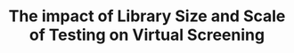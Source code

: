 ---
title: "The impact of Library Size and Scale of Testing on Virtual Screening"
authors: "Lui F, Mailhot O, Glenn IS, Vigneron SF, **Bassim V**, Xu X, Valencia KF, Smith MS, Radchenko DS, **Fraser JS**, Moroz YS, Irwin JJ, Shoichet BK"
pub_date: "2024-07-11" #Date of publication. Change from Biorxiv date to Journal date once accepted
image: "/static/img/pub/2024_liu.png"
pmid: 
pmcid: 
biorxiv_version: "2024.07.08.602536v1"
pdf: 
pdbs:
 - "9C81"
 - "9C6P"
 - "9C83"
 - "9C84"
 - "9C8J"
---